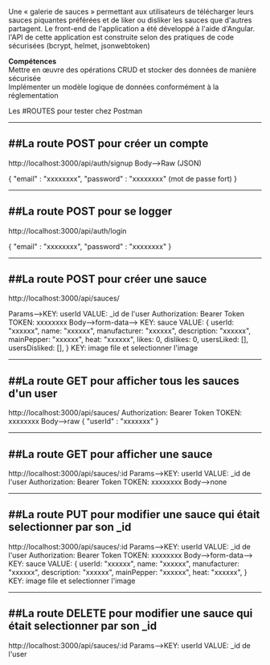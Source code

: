 Une « galerie de sauces » permettant aux utilisateurs de télécharger leurs sauces piquantes préférées et de liker ou disliker les sauces que d'autres partagent. Le front-end de l'application a été développé à l'aide d'Angular. l'API de cette application est construite selon des pratiques de code sécurisées (bcrypt, helmet, jsonwebtoken)

<b>Compétences</b> 
<br>
Mettre en œuvre des opérations CRUD et stocker des données de manière sécurisée
<br>
Implémenter un modèle logique de données conformément à la réglementation

Les #ROUTES pour tester chez Postman

-------------------------------------------
##La route POST pour créer un compte
-------------------------------------------
http://localhost:3000/api/auth/signup
Body-->Raw (JSON)

{
"email" : "xxxxxxxx", 
"password" : "xxxxxxxx" (mot de passe fort)
}

-------------------------------------------
##La route POST pour se logger
-------------------------------------------
http://localhost:3000/api/auth/login

{
"email" : "xxxxxxxx", 
"password" : "xxxxxxxx" 
}

-------------------------------------------
##La route POST pour créer une sauce
-------------------------------------------
http://localhost:3000/api/sauces/

Params-->KEY: userId VALUE: _id de l'user
Authorization: Bearer Token TOKEN: xxxxxxxx
Body-->form-data-->
KEY: sauce
VALUE:
{
    userId: "xxxxxx",
    name: "xxxxxx",
    manufacturer: "xxxxxx",
    description: "xxxxxx",
    mainPepper: "xxxxxx",
    heat: "xxxxxx",
    likes: 0,
    dislikes: 0,
    usersLiked: [],
    usersDisliked: [],
}
KEY: image
file et selectionner l'image

-------------------------------------------
##La route GET pour afficher tous les sauces d'un user
-------------------------------------------
http://localhost:3000/api/sauces/
Authorization: Bearer Token TOKEN: xxxxxxxx
Body-->raw
{
"userId" : "xxxxxxx"
}

-------------------------------------------
##La route GET pour afficher une sauce
-------------------------------------------
http://localhost:3000/api/sauces/:id
Params-->KEY: userId VALUE: _id de l'user
Authorization: Bearer Token TOKEN: xxxxxxxx
Body-->none

-------------------------------------------
##La route PUT pour modifier une sauce qui était selectionner par son _id
-------------------------------------------
http://localhost:3000/api/sauces/:id
Params-->KEY: userId VALUE: _id de l'user
Authorization: Bearer Token TOKEN: xxxxxxxx
Body-->form-data-->
KEY: sauce
VALUE:
{
    userId: "xxxxxx",
    name: "xxxxxx",
    manufacturer: "xxxxxx",
    description: "xxxxxx",
    mainPepper: "xxxxxx",
    heat: "xxxxxx",
    }
KEY: image
file et selectionner l'image

-------------------------------------------
##La route DELETE pour modifier une sauce qui était selectionner par son _id
-------------------------------------------
http://localhost:3000/api/sauces/:id
Params-->KEY: userId VALUE: _id de l'user
